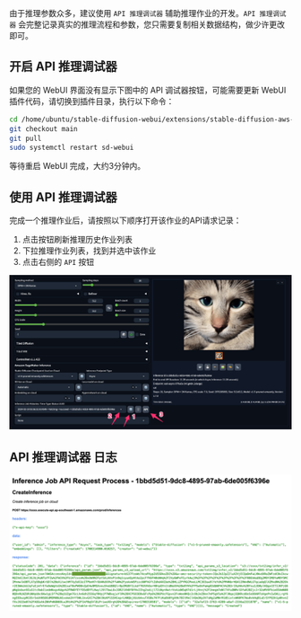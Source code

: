 由于推理参数众多，建议使用 `API 推理调试器` 辅助推理作业的开发。`API 推理调试器` 会完整记录真实的推理流程和参数，您只需要复制相关数据结构，做少许更改即可。

## 开启 API 推理调试器

如果您的 WebUI 界面没有显示下图中的 API 调试器按钮，可能需要更新 WebUI 插件代码，请切换到插件目录，执行以下命令：

```bash
cd /home/ubuntu/stable-diffusion-webui/extensions/stable-diffusion-aws-extension
git checkout main
git pull
sudo systemctl restart sd-webui
```

等待重启 WebUI 完成，大约3分钟内。

## 使用 API 推理调试器

完成一个推理作业后，请按照以下顺序打开该作业的API请求记录：

1. 点击按钮刷新推理历史作业列表
2. 下拉推理作业列表，找到并选中该作业
3. 点击右侧的 `API` 按钮


![debugger](../images/api_debugger.png)

## API 推理调试器 日志

![debugger_log](../images/api_debugger_log.png)
